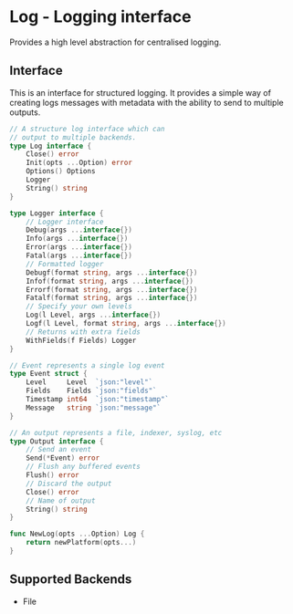 # Log - Logging interface
 
Provides a high level abstraction for centralised logging.

## Interface

This is an interface for structured logging. It provides a simple way of creating 
logs messages with metadata with the ability to send to multiple outputs. 

```go
// A structure log interface which can
// output to multiple backends.
type Log interface {
	Close() error
	Init(opts ...Option) error
	Options() Options
	Logger
	String() string
}

type Logger interface {
	// Logger interface
	Debug(args ...interface{})
	Info(args ...interface{})
	Error(args ...interface{})
	Fatal(args ...interface{})
	// Formatted logger
	Debugf(format string, args ...interface{})
	Infof(format string, args ...interface{})
	Errorf(format string, args ...interface{})
	Fatalf(format string, args ...interface{})
	// Specify your own levels
	Log(l Level, args ...interface{})
	Logf(l Level, format string, args ...interface{})
	// Returns with extra fields
	WithFields(f Fields) Logger
}

// Event represents a single log event
type Event struct {
	Level     Level  `json:"level"`
	Fields    Fields `json:"fields"`
	Timestamp int64  `json:"timestamp"`
	Message   string `json:"message"`
}

// An output represents a file, indexer, syslog, etc
type Output interface {
	// Send an event
	Send(*Event) error
	// Flush any buffered events
	Flush() error
	// Discard the output
	Close() error
	// Name of output
	String() string
}

func NewLog(opts ...Option) Log {
	return newPlatform(opts...)
}
```

## Supported Backends

- File
